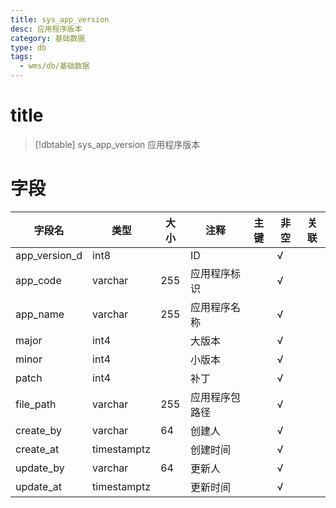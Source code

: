 ```yaml
---
title: sys_app_version
desc: 应用程序版本
category: 基础数据
type: db
tags:
  - wms/db/基础数据
---
```


# title
>[!dbtable] sys_app_version
> 应用程序版本

# 字段
| 字段名 | 类型 | 大小 | 注释 | 主键 | 非空 | 关联 |
| --- | --- | --- | --- | --- | --- | --- |
| app_version_d | int8 |  | ID |  | √ |  |
| app_code | varchar | 255 | 应用程序标识 |  | √ |  |
| app_name | varchar | 255 | 应用程序名称 |  | √ |  |
| major | int4 |  | 大版本 |  | √ |  |
| minor | int4 |  | 小版本 |  | √ |  |
| patch | int4 |  | 补丁 |  | √ |  |
| file_path | varchar | 255 | 应用程序包路径 |  | √ |  |
| create_by | varchar | 64 | 创建人 |  | √ |  |
| create_at | timestamptz |  | 创建时间 |  | √ |  |
| update_by | varchar | 64 | 更新人 |  | √ |  |
| update_at | timestamptz |  | 更新时间 |  | √ |  |

